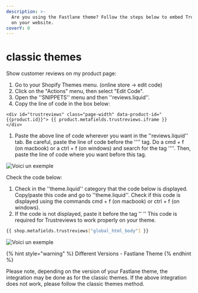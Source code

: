 ```yaml
---
description: >-
  Are you using the Fastlane theme? Follow the steps below to embed Trustreviews
  on your website.
coverY: 0
---
```


# classic themes

Show customer reviews on my product page:

1. Go to your Shopify Themes menu. (online store -> edit code)
2. Click on the "Actions" menu, then select "Edit Code".
3. Open the ''SNIPPETS'' menu and then ''reviews.liquid''.
4. Copy the line of code in the box below:

```
<div id="trustreviews" class="page-width" data-product-id="{{product.id}}"> {{ product.metafields.trustreviews.iframe }}
</div>
```

1. Paste the above line of code wherever you want in the ''reviews.liquid'' tab. Be careful, paste the line of code before the '''' tag. Do a cmd + f (on macbook) or a ctrl + f (on windows) and search for the tag ''''. Then, paste the line of code where you want before this tag.

![Voici un exemple](../.gitbook/assets/IMG\_8152.JPG)

Check the code below:

1. Check in the ''theme.liquid'' category that the code below is displayed. Copy/paste this code and go to ''theme.liquid''. Check if this code is displayed using the commands cmd + f (on macbook) or ctrl + f (on windows).
2. &#x20;If the code is not displayed, paste it before the tag '' '' This code is required for Trustreviews to work properly on your theme.

```bash
{{ shop.metafields.trustreviews["global_html_body"] }}
```

![Voici un exemple](<../.gitbook/assets/IMG\_8151 (1).JPG>)

{% hint style="warning" %}
Different Versions - Fastlane Theme
{% endhint %}

Please note, depending on the version of your Fastlane theme, the integration may be done as for the classic themes. If the above integration does not work, please follow the classic themes method.
